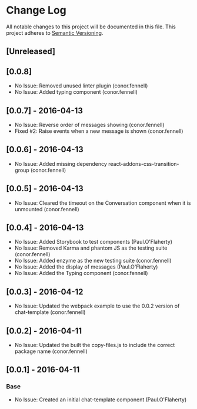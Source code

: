 # Change Log
All notable changes to this project will be documented in this file.
This project adheres to [Semantic Versioning](http://semver.org/).

## [Unreleased]

## [0.0.8]
- No Issue: Removed unused linter plugin (conor.fennell)
- No Issue: Added typing component (conor.fennell)

## [0.0.7] - 2016-04-13
- No Issue: Reverse order of messages showing (conor.fennell)
- Fixed #2: Raise events when a new message is shown (conor.fennell)

## [0.0.6] - 2016-04-13
- No Issue: Added missing dependency react-addons-css-transition-group (conor.fennell)

## [0.0.5] - 2016-04-13
- No Issue: Cleared the timeout on the Conversation component when it is unmounted (conor.fennell)

## [0.0.4] - 2016-04-13
- No Issue: Added Storybook to test components (Paul.O'Flaherty)
- No Issue: Removed Karma and phantom JS as the testing suite (conor.fennell)
- No Issue: Added enzyme as the new testing suite (conor.fennell)
- No Issue: Added the display of messages (Paul.O'Flaherty)
- No Issue: Added the Typing component (conor.fennell)

## [0.0.3] - 2016-04-12
- No Issue: Updated the webpack example to use the 0.0.2 version of chat-template (conor.fennell)

## [0.0.2] - 2016-04-11
- No Issue: Updated the built the copy-files.js to include the correct package name (conor.fennell)

## [0.0.1] - 2016-04-11
### Base
- No Issue: Created an initial chat-template component (Paul.O'Flaherty)
